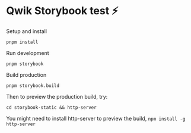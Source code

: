 # Qwik Storybook test ⚡️

Setup and install

`pnpm install`

Run development

`pnpm storybook`

Build production

`pnpm storybook.build`

Then to preview the production build, try:

`cd storybook-static && http-server`

You might need to install http-server to preview the build, `npm install -g http-server`
